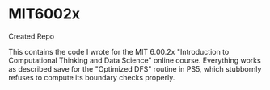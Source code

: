 # MIT6002x
Created Repo

This contains the code I wrote for the MIT 6.00.2x "Introduction to Computational Thinking and Data Science" online course.  Everything works as described save for the "Optimized DFS" routine in PS5, which stubbornly refuses to compute its boundary checks properly.
